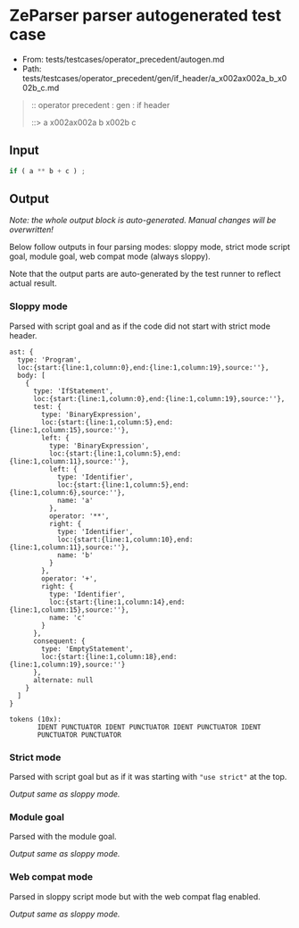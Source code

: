 # ZeParser parser autogenerated test case

- From: tests/testcases/operator_precedent/autogen.md
- Path: tests/testcases/operator_precedent/gen/if_header/a_x002ax002a_b_x002b_c.md

> :: operator precedent : gen : if header
>
> ::> a x002ax002a b x002b c

## Input


`````js
if ( a ** b + c ) ;
`````

## Output

_Note: the whole output block is auto-generated. Manual changes will be overwritten!_

Below follow outputs in four parsing modes: sloppy mode, strict mode script goal, module goal, web compat mode (always sloppy).

Note that the output parts are auto-generated by the test runner to reflect actual result.

### Sloppy mode

Parsed with script goal and as if the code did not start with strict mode header.

`````
ast: {
  type: 'Program',
  loc:{start:{line:1,column:0},end:{line:1,column:19},source:''},
  body: [
    {
      type: 'IfStatement',
      loc:{start:{line:1,column:0},end:{line:1,column:19},source:''},
      test: {
        type: 'BinaryExpression',
        loc:{start:{line:1,column:5},end:{line:1,column:15},source:''},
        left: {
          type: 'BinaryExpression',
          loc:{start:{line:1,column:5},end:{line:1,column:11},source:''},
          left: {
            type: 'Identifier',
            loc:{start:{line:1,column:5},end:{line:1,column:6},source:''},
            name: 'a'
          },
          operator: '**',
          right: {
            type: 'Identifier',
            loc:{start:{line:1,column:10},end:{line:1,column:11},source:''},
            name: 'b'
          }
        },
        operator: '+',
        right: {
          type: 'Identifier',
          loc:{start:{line:1,column:14},end:{line:1,column:15},source:''},
          name: 'c'
        }
      },
      consequent: {
        type: 'EmptyStatement',
        loc:{start:{line:1,column:18},end:{line:1,column:19},source:''}
      },
      alternate: null
    }
  ]
}

tokens (10x):
       IDENT PUNCTUATOR IDENT PUNCTUATOR IDENT PUNCTUATOR IDENT
       PUNCTUATOR PUNCTUATOR
`````

### Strict mode

Parsed with script goal but as if it was starting with `"use strict"` at the top.

_Output same as sloppy mode._

### Module goal

Parsed with the module goal.

_Output same as sloppy mode._

### Web compat mode

Parsed in sloppy script mode but with the web compat flag enabled.

_Output same as sloppy mode._
